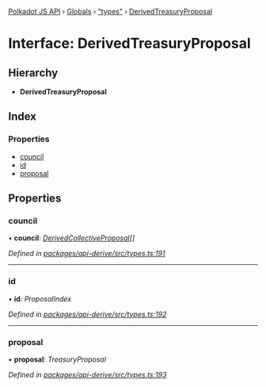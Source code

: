[Polkadot JS API](../README.md) › [Globals](../globals.md) › ["types"](../modules/_types_.md) › [DerivedTreasuryProposal](_types_.derivedtreasuryproposal.md)

# Interface: DerivedTreasuryProposal

## Hierarchy

* **DerivedTreasuryProposal**

## Index

### Properties

* [council](_types_.derivedtreasuryproposal.md#council)
* [id](_types_.derivedtreasuryproposal.md#id)
* [proposal](_types_.derivedtreasuryproposal.md#proposal)

## Properties

###  council

• **council**: *[DerivedCollectiveProposal](_types_.derivedcollectiveproposal.md)[]*

*Defined in [packages/api-derive/src/types.ts:191](https://github.com/polkadot-js/api/blob/fbbbcd2612/packages/api-derive/src/types.ts#L191)*

___

###  id

• **id**: *ProposalIndex*

*Defined in [packages/api-derive/src/types.ts:192](https://github.com/polkadot-js/api/blob/fbbbcd2612/packages/api-derive/src/types.ts#L192)*

___

###  proposal

• **proposal**: *TreasuryProposal*

*Defined in [packages/api-derive/src/types.ts:193](https://github.com/polkadot-js/api/blob/fbbbcd2612/packages/api-derive/src/types.ts#L193)*
